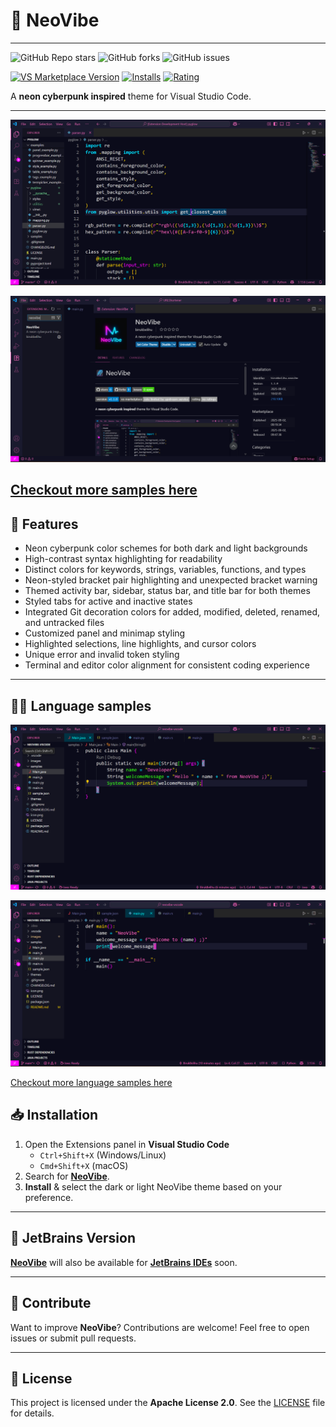 # 🌌 NeoVibe

---

![GitHub Repo stars](https://img.shields.io/github/stars/BirukBelihu/neovibe?style=flat-square&logo=github)
![GitHub forks](https://img.shields.io/github/forks/BirukBelihu/neovibe?style=flat-square&logo=github)
![GitHub issues](https://img.shields.io/github/issues/BirukBelihu/neovibe?style=flat-square)

[![VS Marketplace Version](https://img.shields.io/visual-studio-marketplace/v/birukbelihu.neovibe?style=flat-square&logo=visual-studio-code)](https://marketplace.visualstudio.com/items?itemName=birukbelihu.neovibe)
[![Installs](https://img.shields.io/visual-studio-marketplace/i/birukbelihu.neovibe?style=flat-square)](https://marketplace.visualstudio.com/items?itemName=birukbelihu.neovibe)
[![Rating](https://img.shields.io/visual-studio-marketplace/r/birukbelihu.neovibe?style=flat-square)](https://marketplace.visualstudio.com/items?itemName=birukbelihu.neovibe)

A **neon cyberpunk inspired** theme for Visual Studio Code.

---

![NeoVibe Sample](https://github.com/birukbelihu/neovibe/raw/main/images/image_1.png)

![NeoVibe Sample 2](https://github.com/birukbelihu/neovibe/raw/main/images/image_2.png)

[Checkout more samples here](https://github.com/birukbelihu/neovibe-vscode/tree/main/images/)
---

## 🎨 Features

- Neon cyberpunk color schemes for both dark and light backgrounds
- High-contrast syntax highlighting for readability  
- Distinct colors for keywords, strings, variables, functions, and types  
- Neon-styled bracket pair highlighting and unexpected bracket warning  
- Themed activity bar, sidebar, status bar, and title bar for both themes  
- Styled tabs for active and inactive states  
- Integrated Git decoration colors for added, modified, deleted, renamed, and untracked files  
- Customized panel and minimap styling  
- Highlighted selections, line highlights, and cursor colors  
- Unique error and invalid token styling  
- Terminal and editor color alignment for consistent coding experience

---

## 👨‍💻 Language samples

![NeoVibe Language Sample 1](https://github.com/birukbelihu/neovibe/raw/main/images/demos/demo_1.png)

![NeoVibe Language Sample 2](https://github.com/birukbelihu/neovibe/raw/main/images/demos/demo_2.png)

[Checkout more language samples here](https://github.com/birukbelihu/neovibe-vscode/tree/main/images/demos)

## 📥 Installation

1. Open the Extensions panel in **Visual Studio Code**  
   - `Ctrl+Shift+X` (Windows/Linux)  
   - `Cmd+Shift+X` (macOS)  
2. Search for [**NeoVibe**](https://marketplace.visualstudio.com/items?itemName=birukbelihu.neovibe).  
3. **Install** & select the dark or light NeoVibe theme based on your preference.

---

## 🧩 JetBrains Version

[**NeoVibe**](https://plugins.jetbrains.com/) will also be available for [**JetBrains IDEs**](https://www.jetbrains.com/ides/) soon.

---

## 🙌 Contribute

Want to improve **NeoVibe**? Contributions are welcome! Feel free to open issues or submit pull requests.

---

## 📄 License

This project is licensed under the **Apache License 2.0**. See
the [LICENSE](https://github.com/birukbelihu/neovibe/blob/main/LICENSE) file for details.
